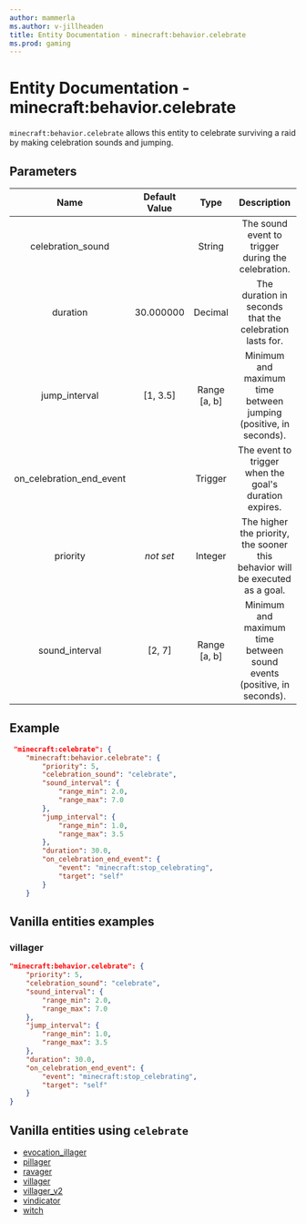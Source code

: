 ```yaml
---
author: mammerla
ms.author: v-jillheaden
title: Entity Documentation - minecraft:behavior.celebrate
ms.prod: gaming
---
```


# Entity Documentation - minecraft:behavior.celebrate

`minecraft:behavior.celebrate` allows this entity to celebrate surviving a raid by making celebration sounds and jumping.

## Parameters

| Name| Default Value | Type | Description |
|:-----------:|:-----------:|:-----------:|:-----------:|
| celebration_sound| | String | The sound event to trigger during the celebration. |
| duration| 30.000000 | Decimal | The duration in seconds that the celebration lasts for. |
| jump_interval| [1, 3.5] | Range [a, b]| Minimum and maximum time between jumping (positive, in seconds). |
| on_celebration_end_event| | Trigger | The event to trigger when the goal's duration expires. |
|priority|*not set*|Integer|The higher the priority, the sooner this behavior will be executed as a goal.|
| sound_interval| [2, 7] | Range [a, b] | Minimum and maximum time between sound events (positive, in seconds). |

## Example

```json
 "minecraft:celebrate": {
    "minecraft:behavior.celebrate": {
        "priority": 5,
        "celebration_sound": "celebrate",
        "sound_interval": {
            "range_min": 2.0,
            "range_max": 7.0
        },
        "jump_interval": {
            "range_min": 1.0,
            "range_max": 3.5
        },
        "duration": 30.0,
        "on_celebration_end_event": {
            "event": "minecraft:stop_celebrating",
            "target": "self"
        }
    }
```

## Vanilla entities examples

### villager

```json
"minecraft:behavior.celebrate": {
    "priority": 5,
    "celebration_sound": "celebrate",
    "sound_interval": {
        "range_min": 2.0,
        "range_max": 7.0
    },
    "jump_interval": {
        "range_min": 1.0,
        "range_max": 3.5
    },
    "duration": 30.0,
    "on_celebration_end_event": {
        "event": "minecraft:stop_celebrating",
        "target": "self"
    }
}
```

## Vanilla entities using `celebrate`

- [evocation_illager](../../../../Source/VanillaBehaviorPack_Snippets/entities/evocation_illager.md)
- [pillager](../../../../Source/VanillaBehaviorPack_Snippets/entities/pillager.md)
- [ravager](../../../../Source/VanillaBehaviorPack_Snippets/entities/ravager.md)
- [villager](../../../../Source/VanillaBehaviorPack_Snippets/entities/villager.md)
- [villager_v2](../../../../Source/VanillaBehaviorPack_Snippets/entities/villager_v2.md)
- [vindicator](../../../../Source/VanillaBehaviorPack_Snippets/entities/vindicator.md)
- [witch](../../../../Source/VanillaBehaviorPack_Snippets/entities/witch.md)
